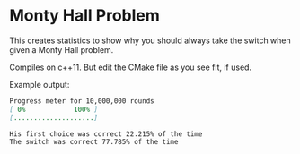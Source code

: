 # Monty Hall Problem
This creates statistics to show why you should always take the switch when given a Monty Hall problem.

Compiles on c++11. But edit the CMake file as you see fit, if used.

Example output:
```Markdown
Progress meter for 10,000,000 rounds
[ 0%            100% ]
[....................]

His first choice was correct 22.215% of the time 
The switch was correct 77.785% of the time 
```
